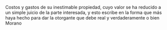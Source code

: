 Costos y gastos de su inestimable propiedad, cuyo valor se ha reducido a un simple juicio de la parte interesada, y esto escribe en la forma que más haya hecho para dar la otorgante que debe real y verdaderamente o bien Morano